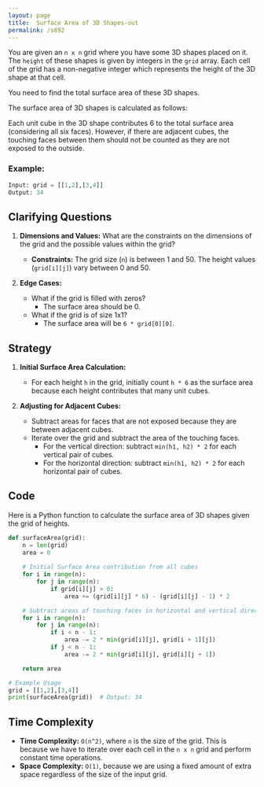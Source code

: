 ```yaml
---
layout: page
title:  Surface Area of 3D Shapes-out
permalink: /s892
---
```

You are given an `n x n` grid where you have some 3D shapes placed on it. The `height` of these shapes is given by integers in the `grid` array. Each cell of the grid has a non-negative integer which represents the height of the 3D shape at that cell.

You need to find the total surface area of these 3D shapes.

The surface area of 3D shapes is calculated as follows:

Each unit cube in the 3D shape contributes 6 to the total surface area (considering all six faces). However, if there are adjacent cubes, the touching faces between them should not be counted as they are not exposed to the outside.

### Example:
```python
Input: grid = [[1,2],[3,4]]
Output: 34
```

## Clarifying Questions
1. **Dimensions and Values:** What are the constraints on the dimensions of the grid and the possible values within the grid?
   - **Constraints:** The grid size (`n`) is between 1 and 50. The height values (`grid[i][j]`) vary between 0 and 50.

2. **Edge Cases:**
   - What if the grid is filled with zeros?
     - The surface area should be 0.
   - What if the grid is of size 1x1?
     - The surface area will be `6 * grid[0][0]`.

## Strategy
1. **Initial Surface Area Calculation:**
   - For each height `h` in the grid, initially count `h * 6` as the surface area because each height contributes that many unit cubes.
   
2. **Adjusting for Adjacent Cubes:**
   - Subtract areas for faces that are not exposed because they are between adjacent cubes.
   - Iterate over the grid and subtract the area of the touching faces. 
     - For the vertical direction: subtract `min(h1, h2) * 2` for each vertical pair of cubes.
     - For the horizontal direction: subtract `min(h1, h2) * 2` for each horizontal pair of cubes.

## Code
Here is a Python function to calculate the surface area of 3D shapes given the grid of heights.

```python
def surfaceArea(grid):
    n = len(grid)
    area = 0
      
    # Initial Surface Area contribution from all cubes
    for i in range(n):
        for j in range(n):
            if grid[i][j] > 0:
                area += (grid[i][j] * 6) - (grid[i][j] - 1) * 2

    # Subtract areas of touching faces in horizontal and vertical directions
    for i in range(n):
        for j in range(n):
            if i < n - 1:
                area -= 2 * min(grid[i][j], grid[i + 1][j])
            if j < n - 1:
                area -= 2 * min(grid[i][j], grid[i][j + 1])

    return area

# Example Usage
grid = [[1,2],[3,4]]
print(surfaceArea(grid))  # Output: 34
```

## Time Complexity
- **Time Complexity:** `O(n^2)`, where `n` is the size of the grid. This is because we have to iterate over each cell in the `n x n` grid and perform constant time operations.
- **Space Complexity:** `O(1)`, because we are using a fixed amount of extra space regardless of the size of the input grid.